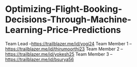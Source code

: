 # Optimizing-Flight-Booking-Decisions-Through-Machine-Learning-Price-Predictions
Team Lead –https://trailblazer.me/id/yogi24
Team Member 1 –https://trailblazer.me/id/thirumoorthi23
Team Member 2 –https://trailblazer.me/id/yokesh25
Team Member 3 –https://trailblazer.me/id/bsurya56

